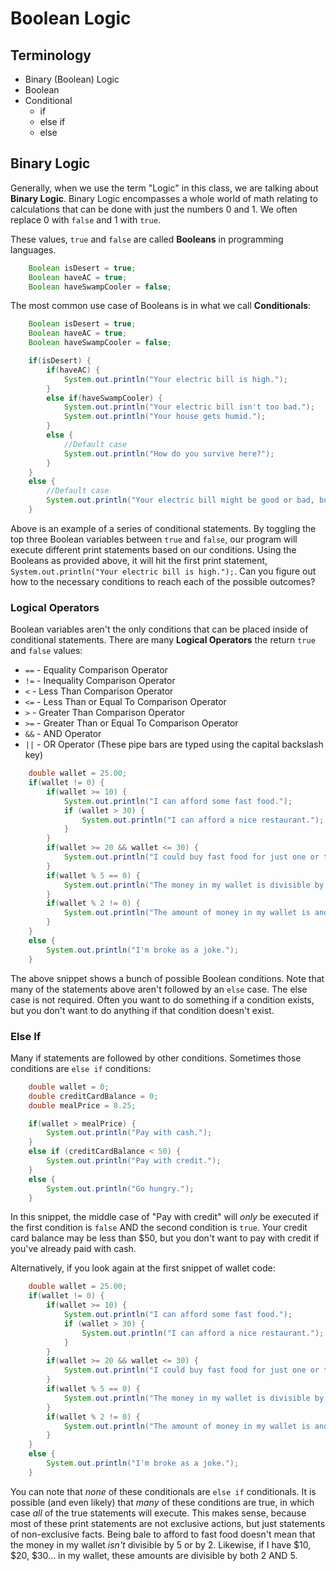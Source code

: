 # Boolean Logic

## Terminology
* Binary (Boolean) Logic
* Boolean
* Conditional
    * if
    * else if
    * else

## Binary Logic
Generally, when we use the term "Logic" in this class, we are talking about **Binary Logic**. Binary Logic encompasses a whole world of math relating to calculations that can be done with just the numbers 0 and 1. We often replace 0 with ```false``` and 1 with ```true```.

These values, ```true``` and ```false``` are called **Booleans** in programming languages.

```java
    Boolean isDesert = true;
    Boolean haveAC = true;
    Boolean haveSwampCooler = false;
```

The most common use case of Booleans is in what we call **Conditionals**:

```java
    Boolean isDesert = true;
    Boolean haveAC = true;
    Boolean haveSwampCooler = false;

    if(isDesert) {
        if(haveAC) {
            System.out.println("Your electric bill is high.");
        }
        else if(haveSwampCooler) {
            System.out.println("Your electric bill isn't too bad.");
            System.out.println("Your house gets humid.");
        }
        else {
            //Default case
            System.out.println("How do you survive here?");
        }
    }
    else {
        //Default case
        System.out.println("Your electric bill might be good or bad, but I'm not sure.")
    }
```

Above is an example of a series of conditional statements. By toggling the top three Boolean variables between ```true``` and ```false```, our program will execute different print statements based on our conditions. Using the Booleans as provided above, it will hit the first print statement, ```System.out.println("Your electric bill is high.");```. Can you figure out how to the necessary conditions to reach each of the possible outcomes?

### Logical Operators
Boolean variables aren't the only conditions that can be placed inside of conditional statements. There are many **Logical Operators** the return ```true``` and ```false``` values:

* ```==``` - Equality Comparison Operator
* ```!=``` - Inequality Comparison Operator
* ```<``` - Less Than Comparison Operator
* ```<=``` - Less Than or Equal To Comparison Operator
* ```>``` - Greater Than Comparison Operator
* ```>=``` - Greater Than or Equal To Comparison Operator
* ```&&``` - AND Operator
* ```||``` - OR Operator (These pipe bars are typed using the capital backslash key)

```java
    double wallet = 25.00;
    if(wallet != 0) {
        if(wallet >= 10) {
            System.out.println("I can afford some fast food.");
            if (wallet > 30) {
                System.out.println("I can afford a nice restaurant.");            
            }
        }
        if(wallet >= 20 && wallet <= 30) {
            System.out.println("I could buy fast food for just one or two friends.")            
        }
        if(wallet % 5 == 0) {
            System.out.println("The money in my wallet is divisible by 5.")
        }
        if(wallet % 2 != 0) {
            System.out.println("The amount of money in my wallet is and odd number.")
        }
    }
    else {
        System.out.println("I'm broke as a joke.");
    }
```

The above snippet shows a bunch of possible Boolean conditions. Note that many of the statements above aren't followed by an ```else``` case. The else case is not required. Often you want to do something if a condition exists, but you don't want to do anything if that condition doesn't exist.

### Else If
Many if statements are followed by other conditions. Sometimes those conditions are ```else if``` conditions:

```java
    double wallet = 0;
    double creditCardBalance = 0;
    double mealPrice = 8.25;

    if(wallet > mealPrice) {
        System.out.println("Pay with cash.");       
    }
    else if (creditCardBalance < 50) {
        System.out.println("Pay with credit.");
    }
    else {
        System.out.println("Go hungry.");
    }
```

In this snippet, the middle case of "Pay with credit" will _only_ be executed if the first condition is ```false``` AND the second condition is ```true```. Your credit card balance may be less than $50, but you don't want to pay with credit if you've already paid with cash.

Alternatively, if you look again at the first snippet of wallet code:

```java
    double wallet = 25.00;
    if(wallet != 0) {
        if(wallet >= 10) {
            System.out.println("I can afford some fast food.");
            if (wallet > 30) {
                System.out.println("I can afford a nice restaurant.");            
            }
        }
        if(wallet >= 20 && wallet <= 30) {
            System.out.println("I could buy fast food for just one or two friends.")            
        }
        if(wallet % 5 == 0) {
            System.out.println("The money in my wallet is divisible by 5.")
        }
        if(wallet % 2 != 0) {
            System.out.println("The amount of money in my wallet is and odd number.")
        }
    }
    else {
        System.out.println("I'm broke as a joke.");
    }
```

You can note that _none_ of these conditionals are ```else if``` conditionals. It is possible (and even likely) that _many_ of these conditions are true, in which case _all_ of the true statements will execute. This makes sense, because most of these print statements are not exclusive actions, but just statements of non-exclusive facts. Being bale to afford to fast food doesn't mean that the money in my wallet _isn't_ divisible by 5 or by 2. Likewise, if I have $10, $20, $30... in my wallet, these amounts are divisible by both 2 AND 5.

